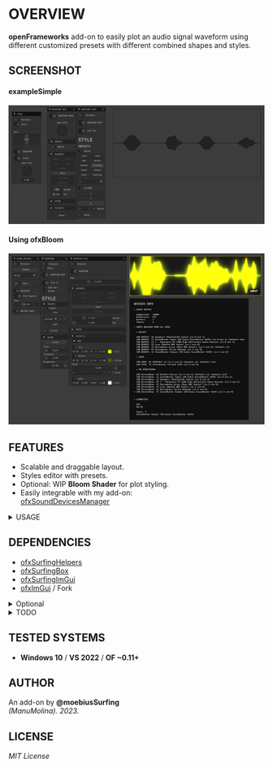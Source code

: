 # OVERVIEW
**openFrameworks** add-on to easily plot an audio signal waveform using different customized presets with different combined shapes and styles.  

## SCREENSHOT

#### exampleSimple
![](/exampleSimple/Capture.PNG)  

#### Using ofxBloom
![](/exampleScene/Capture.PNG)  

## FEATURES
- Scalable and draggable layout.
- Styles editor with presets.
- Optional: WIP **Bloom Shader** for plot styling. 
- Easily integrable with my add-on:  
    [ofxSoundDevicesManager](https://github.com/moebiussurfing/ofxSoundDevicesManager)  

<details>
<summary>USAGE</summary>

#### ofApp.h
```.cpp
#include "ofxSurfingImGui.h"
#include "ofxSurfingAudioPlots.h"

void setupGui();
void drawGui();

void audioIn(ofSoundBuffer & input);
WaveformPlot waveformPlot;

```
#### ofApp.cpp
```.cpp
void ofApp::setup()
{
    setupGui();
    // Look example

    waveformPlot.setup();
	waveformPlot.setUiPtr(&ui);
}
void ofApp::update()
{
	waveformPlot.update();
}
void ofApp::draw()
{
    waveformPlot.drawPlots();
}
void ofApp::drawGui()
{
    ui.Begin();
	{
        //..
        waveformPlot.drawImGui(false);
    }
	ui.End();
}
void ofApp::audioIn(ofSoundBuffer& input) 
{
    // Look example
}
```
</details>

## DEPENDENCIES
* [ofxSurfingHelpers](https://github.com/moebiussurfing/ofxSurfingHelpers)
* [ofxSurfingBox](https://github.com/moebiussurfing/ofxSurfingBox)
* [ofxSurfingImGui](https://github.com/moebiussurfing/ofxSurfingImGui)
* [ofxImGui](https://github.com/Daandelange/ofxImGui/) / Fork
<details>
<summary>Optional</summary>

* ofxGui / oF core
* [ofxBloom](https://github.com/P-A-N/ofxBloom)
</details>

<details>
<summary>TODO</summary>

* Improve plotting performance using ofMesh.
* Add **VU meters** maybe from ImGui widgets or **ofxSoundObjects**.
</details>

## TESTED SYSTEMS
* **Windows 10** / **VS 2022** / **OF ~0.11+**

## AUTHOR
An add-on by **@moebiusSurfing**  
*(ManuMolina). 2023.*

## LICENSE
*MIT License*